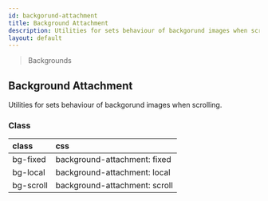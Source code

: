 ```yaml
---
id: backgorund-attachment
title: Background Attachment
description: Utilities for sets behaviour of backgorund images when scrolling.
layout: default
---
```


> Backgrounds

## Background Attachment

Utilities for sets behaviour of backgorund images when scrolling.

### Class

| <span class="px-3 py-1 text-white bg-charcoal-100 rounded-full">class</span> | <span class="px-3 py-1 text-white bg-charcoal-100 rounded-full">css</span> |
|:--|:--|
| bg-fixed | background-attachment: fixed |
| bg-local | background-attachment: local |
| bg-scroll | background-attachment: scroll |
